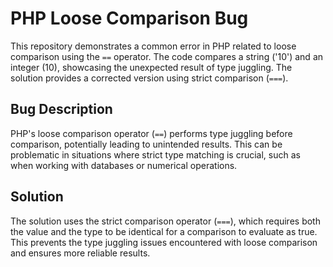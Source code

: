 # PHP Loose Comparison Bug

This repository demonstrates a common error in PHP related to loose comparison using the `==` operator.  The code compares a string ('10') and an integer (10), showcasing the unexpected result of type juggling.  The solution provides a corrected version using strict comparison (`===`).

## Bug Description

PHP's loose comparison operator (`==`) performs type juggling before comparison, potentially leading to unintended results.  This can be problematic in situations where strict type matching is crucial, such as when working with databases or numerical operations.

## Solution

The solution uses the strict comparison operator (`===`), which requires both the value and the type to be identical for a comparison to evaluate as true. This prevents the type juggling issues encountered with loose comparison and ensures more reliable results.